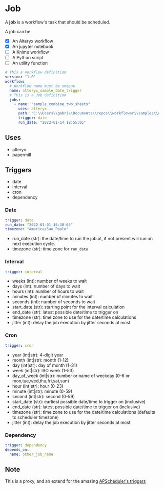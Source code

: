 # Job

A **job** is a workflow's task that should be scheduled.

A job can be:

- [x] An Alteryx workflow
- [x] An jupyter notebook
- [ ] A Knime workflow
- [ ] A Python script
- [ ] An utility function

```yml
# This a Workflow definition
version: "1.0"
workflow:
  # Workflow name must be unique
  name: alteryx_sample_date_trigger
  # This is a Job definition
  jobs:
    - name: "sample_combine_two_sheets"
      uses: alteryx
      path: "C:\\Users\\gabri\\Documents\\repos\\workflower\\samples\\alteryx\\sample_combine_two_sheets.yxmd"
      trigger: date
      run_date: "2022-01-14 18:55:05"
```

## Uses

- alteryx
- papermill

## Triggers

- date
- interval
- cron
- dependency

### Date

```yaml
trigger: date
run_date: "2022-01-01 16:30:05"
timezone: "America/Sao_Paulo"
```

- run_date (str): the date/time to run the job at, if not present will run on next execution cycle.
- timezone (str): time zone for `run_date`

### Interval

```yaml
trigger: interval
```

- weeks (int): number of weeks to wait
- days (int): number of days to wait
- hours (int): number of hours to wait
- minutes (int): number of minutes to wait
- seconds (int): number of seconds to wait
- start_date (str): starting point for the interval calculation
- end_date (str): latest possible date/time to trigger on
- timezone (str): time zone to use for the date/time calculations
- jitter (int): delay the job execution by jitter seconds at most

### Cron

```yaml
trigger: cron
```

- year (int|str): 4-digit year
- month (int|str): month (1-12)
- day (int|str): day of month (1-31)
- week (int|str): ISO week (1-53)
- day_of_week (int|str): number or name of weekday (0-6 or mon,tue,wed,thu,fri,sat,sun)
- hour (int|str): hour (0-23)
- minute (int|str): minute (0-59)
- second (int|str): second (0-59)
- start_date (str): earliest possible date/time to trigger on (inclusive)
- end_date (str): latest possible date/time to trigger on (inclusive)
- timezone (str): time zone to use for the date/time calculations (defaults to scheduler timezone)
- jitter (int): delay the job execution by jitter seconds at most

### Dependency

```yaml
trigger: dependency
depends_on:
  name: other_job_name
```

## Note

This is a proxy, and an extend for the amazing [APScheduler's triggers](https://apscheduler.readthedocs.io/en/3.x/index.html)
